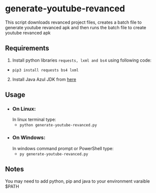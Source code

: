 # generate-youtube-revanced
This script downloads revanced project files, creates a batch file to generate youtube revanced apk and then runs the batch file to create youtube revanced apk

## Requirements

1. Install python libraries `requests, lxml and bs4` using following code:

 - `pip3 install requests bs4 lxml`

2. Install Java Azul JDK from [here](https://www.azul.com/downloads/?package=jdk#zulu)

## Usage
- ### On Linux:
  In linux terminal type:
   - `python generate-youtube-revanced.py`
- ### On Windows:
  In windows command prompt or PowerShell type:
   - `py generate-youtube-revanced.py`

## Notes

You may need to add python, pip and java to your environment varaible $PATH
